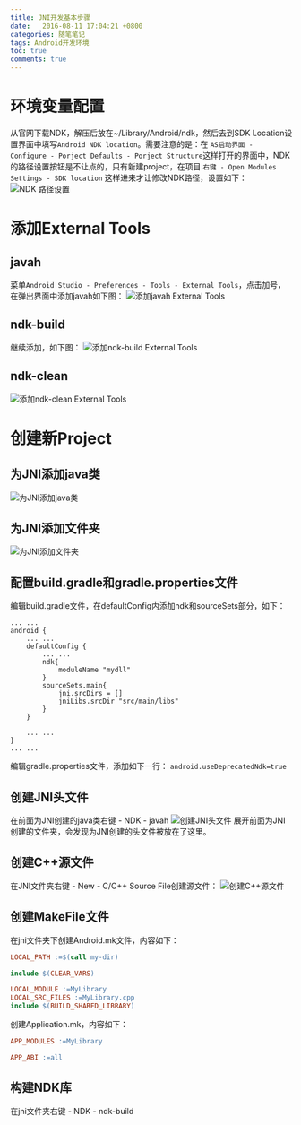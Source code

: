 ```yaml
---
title: JNI开发基本步骤
date:   2016-08-11 17:04:21 +0800
categories: 随笔笔记
tags: Android开发环境
toc: true
comments: true
---
```


# 环境变量配置
从官网下载NDK，解压后放在~/Library/Android/ndk，然后去到SDK Location设置界面中填写`Android NDK location`。需要注意的是：在
`AS启动界面 - Configure - Porject Defaults - Porject Structure`这样打开的界面中，NDK的路径设置按钮是不让点的，只有新建project，在项目
`右键 - Open Modules Settings - SDK location`
这样进来才让修改NDK路径，设置如下：
![NDK 路径设置](0811/img01.png)

# 添加External Tools
## javah
菜单`Android Studio - Preferences - Tools - External Tools`，点击加号，在弹出界面中添加javah如下图：
![添加javah External Tools](0811/img02.png)

## ndk-build
继续添加，如下图：
![添加ndk-build External Tools](0811/img03.png)

## ndk-clean
![添加ndk-clean External Tools](0811/img04.png)

# 创建新Project
## 为JNI添加java类
![为JNI添加java类](0811/img05.png)

## 为JNI添加文件夹
![为JNI添加文件夹](0811/img06.png)

## 配置build.gradle和gradle.properties文件
编辑build.gradle文件，在defaultConfig内添加ndk和sourceSets部分，如下：
```
... ...
android {
    ... ...
    defaultConfig {
        ... ...
        ndk{
            moduleName "mydll"
        }
        sourceSets.main{
            jni.srcDirs = []
            jniLibs.srcDir "src/main/libs"
        }
    }

    ... ...
}
... ...
```
编辑gradle.properties文件，添加如下一行：
`android.useDeprecatedNdk=true`

## 创建JNI头文件
在前面为JNI创建的java类右键 - NDK - javah
![创建JNI头文件](0811/img07.png)
展开前面为JNI创建的文件夹，会发现为JNI创建的头文件被放在了这里。

## 创建C++源文件
在JNI文件夹右键 - New - C/C++ Source File创建源文件：
![创建C++源文件](0811/img08.png)

## 创建MakeFile文件
在jni文件夹下创建Android.mk文件，内容如下：
``` makefile
LOCAL_PATH :=$(call my-dir)

include $(CLEAR_VARS)

LOCAL_MODULE :=MyLibrary
LOCAL_SRC_FILES :=MyLibrary.cpp
include $(BUILD_SHARED_LIBRARY)
```

创建Application.mk，内容如下：
``` makefile
APP_MODULES :=MyLibrary

APP_ABI :=all
```
## 构建NDK库
在jni文件夹右键 - NDK - ndk-build


